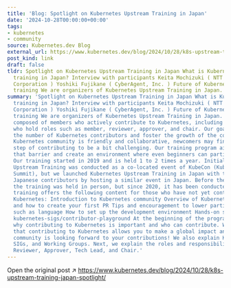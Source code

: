 ```yaml
---
title: 'Blog: Spotlight on Kubernetes Upstream Training in Japan'
date: '2024-10-28T00:00:00+00:00'
tags:
- kubernetes
- community
source: Kubernetes.dev Blog
external_url: https://www.kubernetes.dev/blog/2024/10/28/k8s-upstream-training-japan-spotlight/
post_kind: link
draft: false
tldr: Spotlight on Kubernetes Upstream Training in Japan What is Kubernetes upstream
  training in Japan? Interview with participants Keita Mochizuki ( NTT DATA Group
  Corporation ) Yoshiki Fujikane ( CyberAgent, Inc. ) Future of Kubernetes upstream
  training We are organizers of Kubernetes Upstream Training in Japan.
summary: 'Spotlight on Kubernetes Upstream Training in Japan What is Kubernetes upstream
  training in Japan? Interview with participants Keita Mochizuki ( NTT DATA Group
  Corporation ) Yoshiki Fujikane ( CyberAgent, Inc. ) Future of Kubernetes upstream
  training We are organizers of Kubernetes Upstream Training in Japan. Our team is
  composed of members who actively contribute to Kubernetes, including individuals
  who hold roles such as member, reviewer, approver, and chair. Our goal is to increase
  the number of Kubernetes contributors and foster the growth of the community. While
  Kubernetes community is friendly and collaborative, newcomers may find the first
  step of contributing to be a bit challenging. Our training program aims to lower
  that barrier and create an environment where even beginners can participate smoothly.
  Our training started in 2019 and is held 1 to 2 times a year. Initially, Kubernetes
  Upstream Training was conducted as a co-located event of KubeCon (Kubernetes Contributor
  Summit), but we launched Kubernetes Upstream Training in Japan with the aim of increasing
  Japanese contributors by hosting a similar event in Japan. Before the pandemic,
  the training was held in person, but since 2020, it has been conducted online. The
  training offers the following content for those who have not yet contributed to
  Kubernetes: Introduction to Kubernetes community Overview of Kubernetes codebase
  and how to create your first PR Tips and encouragement to lower participation barriers,
  such as language How to set up the development environment Hands-on session using
  kubernetes-sigs/contributor-playground At the beginning of the program, we explain
  why contributing to Kubernetes is important and who can contribute. We emphasize
  that contributing to Kubernetes allows you to make a global impact and that Kubernetes
  community is looking forward to your contributions! We also explain Kubernetes community,
  SIGs, and Working Groups. Next, we explain the roles and responsibilities of Member,
  Reviewer, Approver, Tech Lead, and Chair.'
---
```

Open the original post ↗ https://www.kubernetes.dev/blog/2024/10/28/k8s-upstream-training-japan-spotlight/
